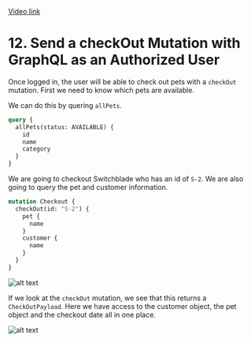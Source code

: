 [Video link](https://egghead.io/lessons/graphql-send-a-checkout-mutation-with-graphql-as-an-authorized-user)

# 12. Send a checkOut Mutation with GraphQL as an Authorized User

Once logged in, the user will be able to check out pets with a `checkOut` mutation. First we need to know which pets are available.

We can do this by quering `allPets`.

```graphql
query {
  allPets(status: AVAILABLE) {
    id
    name
    category
  }
}
```

We are going to checkout Switchblade who has an id of `S-2`. We are also going to query the pet and customer information.

```graphql
mutation Checkout {
  checkOut(id: "S-2") {
    pet {
      name
    }
    customer {
      name
    }
  }
}
```

![alt text](https://i.ibb.co/Q9YghWb/scrnli-1-23-2020-6-26-48-PM.png)

If we look at the `checkOut` mutation, we see that this returns a `CheckOutPayload`. Here we have access to the customer object, the pet object and the checkout date all in one place.

![alt text](https://i.ibb.co/fHXh3KC/scrnli-1-23-2020-6-32-18-PM.png)

